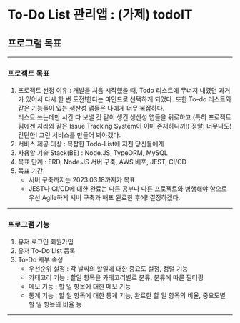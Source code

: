 
<h1>To-Do List 관리앱 : (가제) todoIT</h1>

<h2>프로그램 목표</h2>

---

<h3>프로젝트 목표</h3>
<ol>
    <li>프로젝트 선정 이유 : 개발을 처음 시작했을 때, Todo 리스트에 무너져 내렸던 과거가 있어서 다시 한 번 도전!한다는 마인드로 선택하게 되었다. 또한 To-do 리스트와 같은 기능들이 있는 생산성 앱들은 나에게 너무 복잡하다. <br>
        리스트 쓰는데만 시간 다 보낼 것 같이 생긴 생산성 앱들을 뒤로하고 (특히 프로젝트 팀에겐 지라와 같은 Issue Tracking System이 이미 존재하니까!) 정말! 너무나도! 간단한! 그런 서비스를 만들어 봐야겠다.
    <li>서비스 제공 대상 : 복잡한 Todo-List에 지친 당신들에게
    <li>사용할 기술 Stack(BE) : Node.JS, TypeORM, MySQL
    <li>목표 단계 : ERD, Node.JS 서버 구축, AWS 배포, JEST, CI/CD 
    <li>목표 기간 
        <ul>
            <li>서버 구축까지는 2023.03.18까지가 목표
            <li>JEST나 CI/CD에 대한 완료는 다른 공부나 다른 프로젝트와 병행해야 함으로 우선 Agile하게 서버 구축과 배포 완료한 후에! 결정하겠다.
        </ul>
</ol>

--- 

<h3>프로그램 기능</h3>
<ol>
    <li> 유저 로그인 회원가입
    <li> 유저 To-Do List 등록
    <li> To-Do 세부 속성 
        <ul>
            <li>우선순위 설정 : 각 날짜의 할일에 대한 중요도 설정, 정렬 기능
            <li>카테고리 기능 : 할일 항목을 카테고리별로 분류, 분류에 따른 필터링
            <li>메모 기능 : 할 일 항목에 대한 메모 기능
            <li>통계 기능 : 할 일 항목에 대한 통계 기능, 완료한 할 일 항목의 비율, 중요도별 할 일 항목의 비율 등
        </ul>
</ol>

---

<div>
</div>
